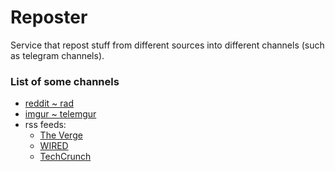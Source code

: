 # Reposter

Service that repost stuff from different sources into different channels (such as telegram channels).

### List of some channels

- [reddit ~ rad](https://t.me/pop_reddit)
- [imgur ~ telemgur](https://t.me/telemgur)
- rss feeds:
	- [The Verge](https://t.me/verge_media)
	- [WIRED](https://t.me/wired_media)
	- [TechCrunch](https://t.me/techcrunch_media)


<!--- 
### How it works

TODO
-->
